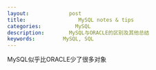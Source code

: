```yaml
---
layout:     		post
title:      		   MySQL notes & tips 
categories: 	      MySQL
description:   		MySQL与ORACLE的区别及其他总结
keywords: 		  MySQL, SQL
---
```


MySQL似乎比ORACLE少了很多对象

